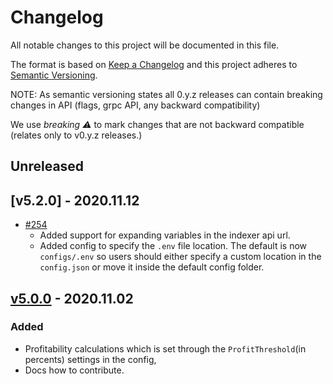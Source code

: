 # Changelog

All notable changes to this project will be documented in this file.

The format is based on [Keep a Changelog](http://keepachangelog.com/en/1.0.0/)
and this project adheres to [Semantic Versioning](http://semver.org/spec/v2.0.0.html).

NOTE: As semantic versioning states all 0.y.z releases can contain breaking changes in API (flags, grpc API, any backward compatibility)

We use *breaking :warning:* to mark changes that are not backward compatible (relates only to v0.y.z releases.)

## Unreleased

## [v5.2.0] - 2020.11.12
- [#254](https://github.com/tellor-io/TellorMiner/pull/254)
    - Added support for expanding variables in the indexer api url.
    - Added config to specify the `.env` file location. The default is now `configs/.env` so users should either specify a custom location in the `config.json` or move it inside the default config folder.

## [v5.0.0](https://github.com/tellor-io/TellorMiner/releases) - 2020.11.02

### Added
 - Profitability calculations which is set through the `ProfitThreshold`(in percents) settings in the config,
 - Docs how to contribute.
